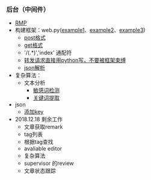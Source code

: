 ### 后台（中间件）
- [RMP](http://119.23.241.119:8080) 
- 构建框架：web.py([example1](https://github.com/hackrole/webpy)、[example2](https://github.com/ommoreno/webpy_example)、[example3](https://github.com/liangtianyou/webpy_mail))
	- [post格式](https://ask.csdn.net/questions/663388)
	- [get格式](https://blog.csdn.net/hehangjiang/article/details/80259556)
	- '/(.*)','index' 通配符
	- [转发请求直接用python写，不要被框架束缚](http://docs.python-requests.org/zh_CN/latest/user/quickstart.html)
	- [json解析](https://blog.csdn.net/byweiker/article/details/79234853)
- 复杂算法：
	- 文本分析
		- [敏感词检测](https://github.com/observerss/textfilter)
		- [关键词提取](https://github.com/letiantian/TextRank4ZH) 
- json
	- [添加key](https://stackoverflow.com/questions/34603348/how-to-add-a-key-value-list-to-a-json-dict/34603473)
- 2018.12.18 剩余工作
	- 文章获取remark
	- tag列表
	- 根据tag查找
	- avaliable editor
	- 复杂算法
	- supervisor 的review
	- 文章状态跟踪